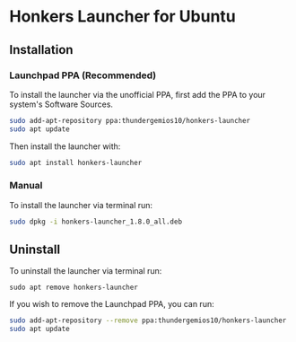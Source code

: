 
# Honkers Launcher for Ubuntu

## Installation

### Launchpad PPA (Recommended)
To install the launcher via the unofficial PPA, first add the PPA to your system's Software Sources.
```bash
sudo add-apt-repository ppa:thundergemios10/honkers-launcher
sudo apt update
```

Then install the launcher with:
```bash
sudo apt install honkers-launcher
```

### Manual
To install the launcher via terminal run:
```bash
sudo dpkg -i honkers-launcher_1.8.0_all.deb
```

## Uninstall

To uninstall the launcher via terminal run:
```
sudo apt remove honkers-launcher
```

If you wish to remove the Launchpad PPA, you can run:
```bash
sudo add-apt-repository --remove ppa:thundergemios10/honkers-launcher
sudo apt update
```